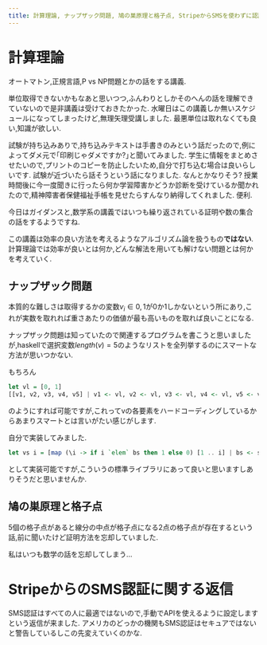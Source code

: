 ```yaml
---
title: 計算理論, ナップザック問題, 鳩の巣原理と格子点, StripeからSMSを使わずに認証を手動で有効化すると返信が来ました
---
```


# 計算理論

オートマトン,正規言語,P vs NP問題とかの話をする講義.

単位取得できないかもなあと思いつつ,ふんわりとしかそのへんの話を理解できていないので是非講義は受けておきたかった.
水曜日はこの講義しか無いスケジュールになってしまったけど,無理矢理受講しました.
最悪単位は取れなくても良い,知識が欲しい.

試験が持ち込みありで,持ち込みテキストは手書きのみという話だったので,例によってダメ元で｢印刷じゃダメですか?｣と聞いてみました.
学生に情報をまとめさせたいので,プリントのコピーを防止したいため,自分で打ち込む場合は良いらしいです.
試験が近づいたら話そうという話になりました.
なんとかなりそう?
授業時間後に今一度聞きに行ったら何か学習障害かどうか診断を受けているか聞かれたので,精神障害者保健福祉手帳を見せたらすんなり納得してくれました.
便利.

今日はガイダンスと,数学系の講義ではいつも繰り返されている証明や数の集合の話をするようですね.

この講義は効率の良い方法を考えるようなアルゴリズム論を扱うもの**ではない**.
計算理論では効率が良いとは何か,どんな解法を用いても解けない問題とは何かを考えていく.

## ナップザック問題

本質的な難しさは取得するかの変数$v_i ∈ {0, 1}$が0か1しかないという所にあり,これが実数を取れれば重さあたりの価値が最も高いものを取れば良いことになる.

ナップザック問題は知っていたので関連するプログラムを書こうと思いましたが,haskellで選択変数$length(v) = 5$のようなリストを全列挙するのにスマートな方法が思いつかない.

もちろん

~~~hs
let vl = [0, 1]
[[v1, v2, v3, v4, v5] | v1 <- vl, v2 <- vl, v3 <- vl, v4 <- vl, v5 <- vl]
~~~

のようにすれば可能ですが,これってvの各要素をハードコーディングしているからあまりスマートとは言いがたい感じがします.

自分で実装してみました.

~~~hs
let vs i = [map (\i -> if i `elem` bs then 1 else 0) [1 .. i] | bs <- subsequences [1 .. i]]
~~~

として実装可能ですが,こういうの標準ライブラリにあって良いと思いますしありそうだと思いませんか.

## 鳩の巣原理と格子点

5個の格子点があると線分の中点が格子点になる2点の格子点が存在するという話,前に聞いたけど証明方法を忘却していました.

私はいつも数学の話を忘却してしまう…

# StripeからのSMS認証に関する返信

SMS認証はすべての人に最適ではないので,手動でAPIを使えるように設定しますという返信が来ました.
アメリカのどっかの機関もSMS認証はセキュアではないと警告しているしこの先変えていくのかな.
